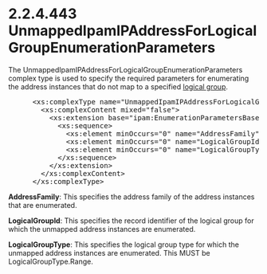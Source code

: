 <html dir="LTR" xmlns:mshelp="http://msdn.microsoft.com/mshelp" xmlns:ddue="http://ddue.schemas.microsoft.com/authoring/2003/5" xmlns:xlink="http://www.w3.org/1999/xlink" xmlns:tool="http://www.microsoft.com/tooltip">
 <body>
 <div id="header">
 <h1 class="heading">2.2.4.443 UnmappedIpamIPAddressForLogicalGroupEnumerationParameters</h1>
 </div>
 <div id="mainSection">
 <div id="mainBody">
 <div id="allHistory" class="saveHistory"></div>
 <div id="sectionSection0" class="section" name="collapseableSection">
 

<p>The UnmappedIpamIPAddressForLogicalGroupEnumerationParameters
complex type is used to specify the required parameters for enumerating the
address instances that do not map to a specified <a href="21b4a631-8f28-420f-822f-c5f879d5046e.md#gt_a0ebb16b-99de-4d7f-82f0-b08524eaa1dc">logical group</a>.</p>

<dl>
<dd>
<div><pre> &lt;xs:complexType name=&quot;UnmappedIpamIPAddressForLogicalGroupEnumerationParameters&quot;&gt;
   &lt;xs:complexContent mixed=&quot;false&quot;&gt;
     &lt;xs:extension base=&quot;ipam:EnumerationParametersBase&quot;&gt;
       &lt;xs:sequence&gt;
         &lt;xs:element minOccurs=&quot;0&quot; name=&quot;AddressFamily&quot; type=&quot;syssock:AddressFamily&quot; /&gt;
         &lt;xs:element minOccurs=&quot;0&quot; name=&quot;LogicalGroupId&quot; type=&quot;xsd:long&quot; /&gt;
         &lt;xs:element minOccurs=&quot;0&quot; name=&quot;LogicalGroupType&quot; type=&quot;ipam:LogicalGroupType&quot; /&gt;
       &lt;/xs:sequence&gt;
     &lt;/xs:extension&gt;
   &lt;/xs:complexContent&gt;
 &lt;/xs:complexType&gt;
</pre></div>
</dd></dl>

<p><b>AddressFamily</b>: This specifies the address
family of the address instances that are enumerated.</p>

<p><b>LogicalGroupId</b>: This specifies the record
identifier of the logical group for which the unmapped address instances are
enumerated.</p>

<p><b>LogicalGroupType</b>: This specifies the logical
group type for which the unmapped address instances are enumerated. This MUST
be LogicalGroupType.Range.</p>


 </div>
 </div>
 </div>
 </body>
</html>